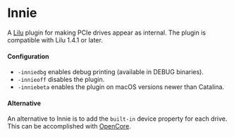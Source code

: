 Innie
=====

A [Lilu](https://github.com/acidanthera/Lilu) plugin for making PCIe drives appear as internal. The plugin is compatible with Lilu 1.4.1 or later.
  
#### Configuration

- `-inniedbg` enables debug printing (available in DEBUG binaries).
- `-innieoff` disables the plugin.
- `-inniebeta` enables the plugin on macOS versions newer than Catalina.

#### Alternative

An alternative to Innie is to add the `built-in` device property for each drive. This can be accomplished with [OpenCore](https://github.com/acidanthera/OpenCorePkg).
